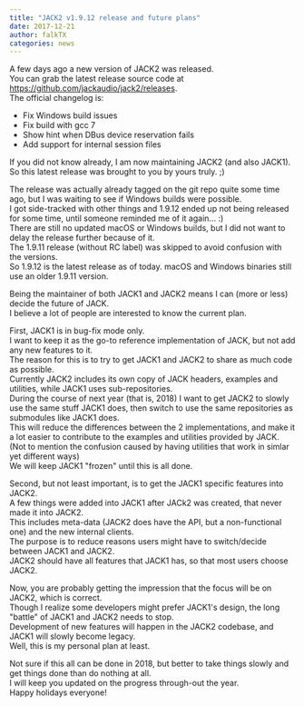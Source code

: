 ```yaml
---
title: "JACK2 v1.9.12 release and future plans"
date: 2017-12-21
author: falkTX
categories: news
---
```

A few days ago a new version of JACK2 was released.<br/>
You can grab the latest release source code at
<https://github.com/jackaudio/jack2/releases>.<br/>
The official changelog is:

- Fix Windows build issues
- Fix build with gcc 7
- Show hint when DBus device reservation fails
- Add support for internal session files

If you did not know already, I am now maintaining JACK2 (and also JACK1).<br/>
So this latest release was brought to you by yours truly. ;)

The release was actually already tagged on the git repo quite some time ago,
but I was waiting to see if Windows builds were possible.<br/>
I got side-tracked with other things and 1.9.12 ended up not being released for
some time, until someone reminded me of it again... :)<br/>
There are still no updated macOS or Windows builds, but I did not want to delay
the release further because of it.<br/>
The 1.9.11 release (without RC label) was skipped to avoid confusion with the
versions.<br/>
So 1.9.12 is the latest release as of today. macOS and Windows binaries still
use an older 1.9.11 version.

Being the maintainer of both JACK1 and JACK2 means I can (more or less)
decide the future of JACK.<br/>
I believe a lot of people are interested to know the current plan.<br/>

First, JACK1 is in bug-fix mode only.<br/>
I want to keep it as the go-to reference implementation of JACK,
but not add any new features to it.<br/>
The reason for this is to try to get JACK1 and JACK2
to share as much code as possible.<br/>
Currently JACK2 includes its own copy of JACK headers, examples and utilities,
while JACK1 uses sub-repositories.<br/>
During the course of next year (that is, 2018) I want to get JACK2 to slowly use
the same stuff JACK1 does, then switch to use the same repositories
as submodules like JACK1 does.<br/>
This will reduce the differences between the 2 implementations, and make it
a lot easier to contribute to the examples and utilities provided by JACK.<br/>
(Not to mention the confusion caused by having utilities that work in simlar yet
different ways)<br/>
We will keep JACK1 "frozen" until this is all done.<br/>

Second, but not least important, is to get the JACK1 specific features into JACK2.<br/>
A few things were added into JACK1 after JACk2 was created,
that never made it into JACK2.<br/>
This includes meta-data (JACK2 does have the API, but a non-functional one)
and the new internal clients.<br/>
The purpose is to reduce reasons users might have to switch/decide between
JACK1 and JACK2.<br/>
JACK2 should have all features that JACK1 has, so that most users choose JACK2.

Now, you are probably getting the impression that the focus will be on JACK2,
which is correct.<br/>
Though I realize some developers might prefer JACK1's design, the long "battle"
of JACK1 and JACK2 needs to stop.<br/>
Development of new features will happen in the JACK2 codebase,
and JACK1 will slowly become legacy.<br/>
Well, this is my personal plan at least.<br/>

Not sure if this all can be done in 2018, but better to take things slowly
and get things done than do nothing at all.<br/>
I will keep you updated on the progress through-out the year.<br/>
Happy holidays everyone!
